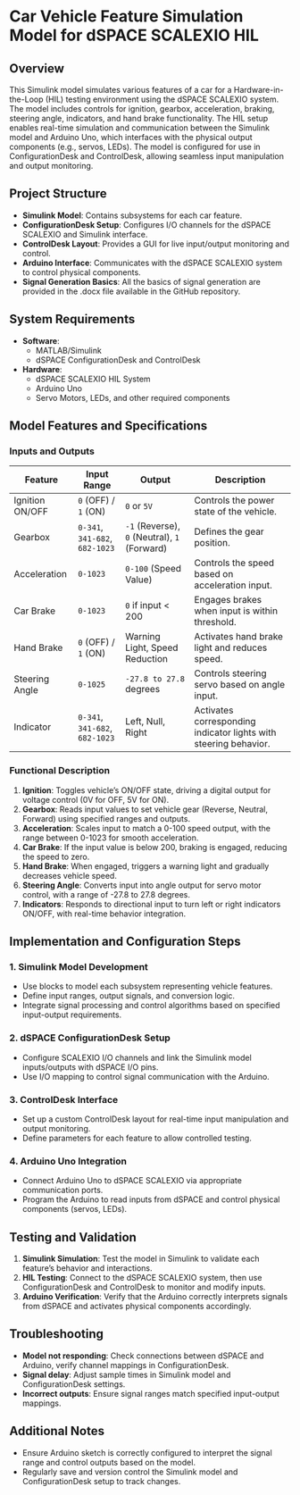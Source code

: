 # Car Vehicle Feature Simulation Model for dSPACE SCALEXIO HIL

## Overview

This Simulink model simulates various features of a car for a Hardware-in-the-Loop (HIL) testing environment using the dSPACE SCALEXIO system. The model includes controls for ignition, gearbox, acceleration, braking, steering angle, indicators, and hand brake functionality. The HIL setup enables real-time simulation and communication between the Simulink model and Arduino Uno, which interfaces with the physical output components (e.g., servos, LEDs). The model is configured for use in ConfigurationDesk and ControlDesk, allowing seamless input manipulation and output monitoring.

## Project Structure

- **Simulink Model**: Contains subsystems for each car feature.
- **ConfigurationDesk Setup**: Configures I/O channels for the dSPACE SCALEXIO and Simulink interface.
- **ControlDesk Layout**: Provides a GUI for live input/output monitoring and control.
- **Arduino Interface**: Communicates with the dSPACE SCALEXIO system to control physical components.
- **Signal Generation Basics**: All the basics of signal generation are provided in the .docx file available in the GitHub repository.

## System Requirements

- **Software**:
  - MATLAB/Simulink
  - dSPACE ConfigurationDesk and ControlDesk
- **Hardware**:
  - dSPACE SCALEXIO HIL System
  - Arduino Uno
  - Servo Motors, LEDs, and other required components

## Model Features and Specifications

### Inputs and Outputs

| Feature          | Input Range                | Output                  | Description                                                               |
|------------------|----------------------------|-------------------------|---------------------------------------------------------------------------|
| Ignition ON/OFF  | `0` (OFF) / `1` (ON)       | `0` or `5V`            | Controls the power state of the vehicle.                                 |
| Gearbox          | `0-341`, `341-682`, `682-1023` | `-1` (Reverse), `0` (Neutral), `1` (Forward) | Defines the gear position.                       |
| Acceleration     | `0-1023`                   | `0-100` (Speed Value)   | Controls the speed based on acceleration input.                           |
| Car Brake        | `0-1023`                   | `0` if input < 200      | Engages brakes when input is within threshold.                            |
| Hand Brake       | `0` (OFF) / `1` (ON)       | Warning Light, Speed Reduction | Activates hand brake light and reduces speed.   |
| Steering Angle   | `0-1025`                   | `-27.8 to 27.8` degrees | Controls steering servo based on angle input.                             |
| Indicator        | `0-341`, `341-682`, `682-1023` | Left, Null, Right     | Activates corresponding indicator lights with steering behavior.          |

### Functional Description

1. **Ignition**: Toggles vehicle’s ON/OFF state, driving a digital output for voltage control (0V for OFF, 5V for ON).
2. **Gearbox**: Reads input values to set vehicle gear (Reverse, Neutral, Forward) using specified ranges and outputs.
3. **Acceleration**: Scales input to match a 0-100 speed output, with the range between 0-1023 for smooth acceleration.
4. **Car Brake**: If the input value is below 200, braking is engaged, reducing the speed to zero.
5. **Hand Brake**: When engaged, triggers a warning light and gradually decreases vehicle speed.
6. **Steering Angle**: Converts input into angle output for servo motor control, with a range of -27.8 to 27.8 degrees.
7. **Indicators**: Responds to directional input to turn left or right indicators ON/OFF, with real-time behavior integration.

## Implementation and Configuration Steps

### 1. Simulink Model Development

   - Use blocks to model each subsystem representing vehicle features.
   - Define input ranges, output signals, and conversion logic.
   - Integrate signal processing and control algorithms based on specified input-output requirements.

### 2. dSPACE ConfigurationDesk Setup

   - Configure SCALEXIO I/O channels and link the Simulink model inputs/outputs with dSPACE I/O pins.
   - Use I/O mapping to control signal communication with the Arduino.

### 3. ControlDesk Interface

   - Set up a custom ControlDesk layout for real-time input manipulation and output monitoring.
   - Define parameters for each feature to allow controlled testing.

### 4. Arduino Uno Integration

   - Connect Arduino Uno to dSPACE SCALEXIO via appropriate communication ports.
   - Program the Arduino to read inputs from dSPACE and control physical components (servos, LEDs).

## Testing and Validation

1. **Simulink Simulation**: Test the model in Simulink to validate each feature’s behavior and interactions.
2. **HIL Testing**: Connect to the dSPACE SCALEXIO system, then use ConfigurationDesk and ControlDesk to monitor and modify inputs.
3. **Arduino Verification**: Verify that the Arduino correctly interprets signals from dSPACE and activates physical components accordingly.

## Troubleshooting

- **Model not responding**: Check connections between dSPACE and Arduino, verify channel mappings in ConfigurationDesk.
- **Signal delay**: Adjust sample times in Simulink model and ConfigurationDesk settings.
- **Incorrect outputs**: Ensure signal ranges match specified input-output mappings.

## Additional Notes

- Ensure Arduino sketch is correctly configured to interpret the signal range and control outputs based on the model.
- Regularly save and version control the Simulink model and ConfigurationDesk setup to track changes.



